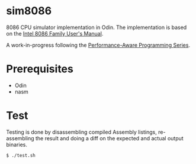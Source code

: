 # sim8086
8086 CPU simulator implementation in Odin. The implementation is based on the [Intel 8086 Family User's Manual](https://edge.edx.org/c4x/BITSPilani/EEE231/asset/8086_family_Users_Manual_1_.pdf).

A work-in-progress following the [Performance-Aware Programming Series](https://www.computerenhance.com/p/welcome-to-the-performance-aware).

# Prerequisites

- Odin
- nasm

# Test

Testing is done by disassembling compiled Assembly listings, re-assembling the result and doing a diff on
the expected and actual output binaries.

```sh
$ ./test.sh
```
